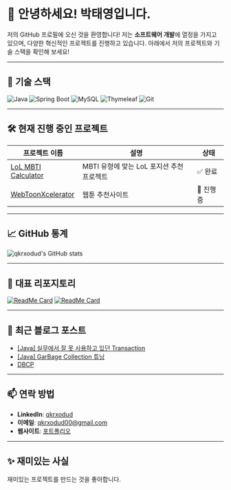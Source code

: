 # 👋 안녕하세요! 박태영입니다.

저의 GitHub 프로필에 오신 것을 환영합니다! 저는 **소프트웨어 개발**에 열정을 가지고 있으며, 다양한 혁신적인 프로젝트를 진행하고 있습니다. 아래에서 저의 프로젝트와 기술 스택을 확인해 보세요!

---

## 🚀 기술 스택
![Java](https://img.shields.io/badge/Java-%23ED8B00.svg?style=for-the-badge&logo=java&logoColor=white)
![Spring Boot](https://img.shields.io/badge/Spring_Boot-%236DB33F.svg?style=for-the-badge&logo=spring-boot&logoColor=white)
![MySQL](https://img.shields.io/badge/MySQL-%2300f.svg?style=for-the-badge&logo=mysql&logoColor=white)
![Thymeleaf](https://img.shields.io/badge/Thymeleaf-%23005C0F.svg?style=for-the-badge&logo=thymeleaf&logoColor=white)
![Git](https://img.shields.io/badge/Git-%23F05032.svg?style=for-the-badge&logo=git&logoColor=white)

---

## 🛠️ 현재 진행 중인 프로젝트

| 프로젝트 이름 | 설명 | 상태 |
|---------------|------|------|
| [LoL MBTI Calculator](https://github.com/qkrxodud/LoLXMBTICalcuator) | MBTI 유형에 맞는 LoL 포지션 추천 프로젝트 | ✅ 완료 |
| [WebToonXcelerator](https://github.com/qkrxodud/WebToonXcelerator) |웹툰 추천사이트  | 🚧 진행 중 |

---

## 📈 GitHub 통계
![qkrxodud's GitHub stats](https://github-readme-stats.vercel.app/api?username=qkrxodud&show_icons=true&theme=radical)

---

## 🌟 대표 리포지토리

[![ReadMe Card](https://github-readme-stats.vercel.app/api/pin/?username=qkrxodud&repo=LoLXMBTICalcuator&theme=dracula)](https://github.com/qkrxodud/LoLXMBTICalcuator)
[![ReadMe Card](https://github-readme-stats.vercel.app/api/pin/?username=qkrxodud&repo=Portfolio&theme=dracula)](https://github.com/qkrxodud/Portfolio)

---

## 📝 최근 블로그 포스트
<!-- BLOG-POST-LIST:START -->
- [[Java] 실무에서 잘 못 사용하고 있던 Transaction](https://www.coby-blog.co.kr/108db2e0-c45e-8012-89d5-ce76a9bc1ad6)
- [[Java] GarBage Collection 튜닝](https://myblog.com/java-streams)
- [DBCP](https://www.coby-blog.co.kr/8a8ec26b-2675-442f-b7b2-893a33227627)
<!-- BLOG-POST-LIST:END -->

---

## 📫 연락 방법
- **LinkedIn**: [qkrxodud](https://url.kr/o8rerj)
- **이메일**: qkrxodud00@gmail.com
- **웹사이트**: [포트폴리오](https://www.coby-blog.co.kr/)

---

## ✨ 재미있는 사실
재미있는 프로젝트를 만드는 것을 좋아합니다.
